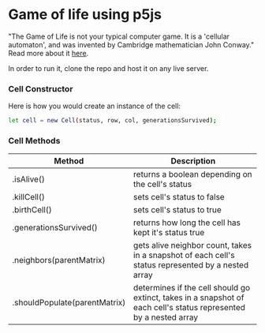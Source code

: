 # Game of life using p5js

"The Game of Life is not your typical computer game. It is a 'cellular automaton', and was invented by Cambridge mathematician John Conway."
Read more about it [here](https://bitstorm.org/gameoflife/).

In order to run it, clone the repo and host it on any live server.

### Cell Constructor

Here is how you would create an instance of the cell:

```sh
let cell = new Cell(status, row, col, generationsSurvived);
```

### Cell Methods

| Method                        | Description                                                                                                       |
| ----------------------------- | ----------------------------------------------------------------------------------------------------------------- |
| .isAlive()                    | returns a boolean depending on the cell's status                                                                  |
| .killCell()                   | sets cell's status to false                                                                                       |
| .birthCell()                  | sets cell's status to true                                                                                        |
| .generationsSurvived()        | returns how long the cell has kept it's status true                                                               |
| .neighbors(parentMatrix)      | gets alive neighbor count, takes in a snapshot of each cell's status represented by a nested array                |
| .shouldPopulate(parentMatrix) | determines if the cell should go extinct, takes in a snapshot of each cell's status represented by a nested array |
